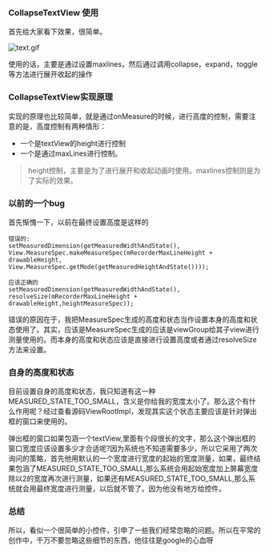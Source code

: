 
###  CollapseTextView 使用

首先给大家看下效果，很简单。

![text.gif](https://i.loli.net/2018/02/01/5a7290936a8fb.gif)

使用的话，主要是通过设置maxlines，然后通过调用collapse，expand，toggle等方法进行展开收起的操作
### CollapseTextView实现原理
实现的原理也比较简单，就是通过onMeasure的时候，进行高度的控制，需要注意的是，高度控制有两种情形：
- 一个是textView的height进行控制
- 一个是通过maxLines进行控制。

> height控制，主要是为了进行展开和收起动画时使用。maxlines控制则是为了实际的效果。

### 以前的一个bug
首先惭愧一下，以前在最终设置高度是这样的
 ```
错误的:
setMeasuredDimension(getMeasuredWidthAndState(), View.MeasureSpec.makeMeasureSpec(mRecorderMaxLineHeight + drawableHeight, View.MeasureSpec.getMode(getMeasuredHeightAndState())));

应该正确的
setMeasuredDimension(getMeasuredWidthAndState(), resolveSize(mRecorderMaxLineHeight + drawableHeight,heightMeasureSpec));

```

错误的原因在于，我把MeasureSpec生成的高度和状态当作设置本身的高度和状态使用了。其实，应该是MeasureSpec生成的应该是viewGroup给其子view进行测量使用的。而本身的高度和状态应该是直接进行设置高度或者通过resolveSize方法来设置。

### 自身的高度和状态

目前设置自身的高度和状态，我只知道有这一种MEASURED_STATE_TOO_SMALL，含义是你给我的宽度太小了。那么这个有什么作用呢？经过查看源码ViewRootImpl，发现其实这个状态主要应该是针对弹出框的窗口来使用的。

弹出框的窗口如果包涵一个textView,里面有个段很长的文字，那么这个弹出框的窗口宽度应该设置多少才合适呢?因为系统也不知道需要多少，所以它采用了两次询问的策略，首先他用默认的一个宽度进行宽度的起始的宽度测量，如果，最终结果包涵了MEASURED_STATE_TOO_SMALL,那么系统会用起始宽度加上屏幕宽度除以2的宽度再次进行测量，如果还有MEASURED_STATE_TOO_SMALL,那么系统就会用最终宽度进行测量，以后就不管了。因为他没有地方给控件。

### 总结

所以，看似一个很简单的小控件，引申了一些我们经常忽略的问题。所以在平常的创作中，千万不要忽略这些细节的东西，他往往是google的心血呀







